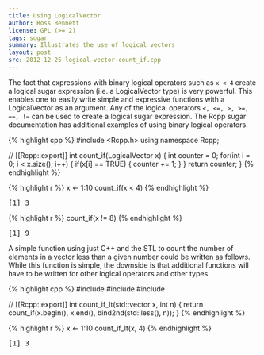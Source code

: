 ```yaml
---
title: Using LogicalVector
author: Ross Bennett
license: GPL (>= 2)
tags: sugar
summary: Illustrates the use of logical vectors
layout: post
src: 2012-12-25-logical-vector-count_if.cpp
---
```



The fact that expressions with binary logical operators 
such as `x < 4` create a logical sugar expression 
(i.e. a LogicalVector type) is very powerful. This enables
one to easily write simple and expressive functions with
a LogicalVector as an argument.
Any of the logical operators `<, <=, >, >=, ==, !=` can be used
to create a logical sugar expression. The Rcpp sugar documentation
has additional examples of using binary logical operators.

{% highlight cpp %}
#include <Rcpp.h>
using namespace Rcpp;
 
// [[Rcpp::export]]
int count_if(LogicalVector x) {
	int counter = 0;
	for(int i = 0; i < x.size(); i++) {
		if(x[i] == TRUE) {
			counter += 1;
		}
	}
	return counter;
}
{% endhighlight %}


{% highlight r %}
 x <- 1:10
 count_if(x < 4)
{% endhighlight %}



<pre class="output">
[1] 3
</pre>



{% highlight r %}
 count_if(x != 8)
{% endhighlight %}



<pre class="output">
[1] 9
</pre>


A simple function using just C++ and the STL to count the
number of elements in a vector less than a given number could
be written as follows. While this function is simple, the
downside is that additional functions will have to be
written for other logical operators and other types.

{% highlight cpp %}
#include <vector>
#include <functional>
#include <algorithm>

// [[Rcpp::export]]
int count_if_lt(std::vector<double> x, int n) {
	return count_if(x.begin(), x.end(), bind2nd(std::less<double>(), n));
}
{% endhighlight %}


{% highlight r %}
 x <- 1:10
 count_if_lt(x, 4)
{% endhighlight %}



<pre class="output">
[1] 3
</pre>

